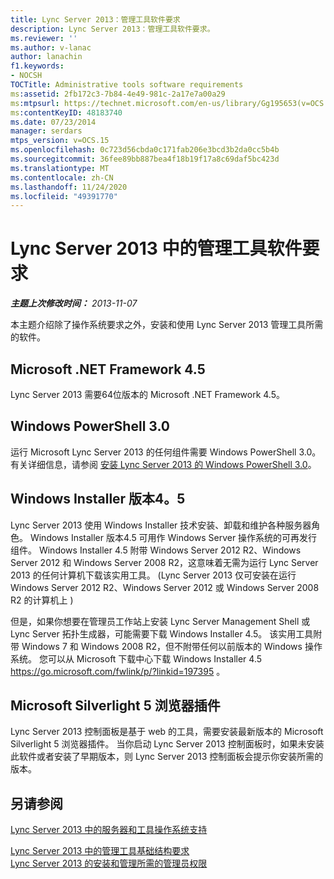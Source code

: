 ```yaml
---
title: Lync Server 2013：管理工具软件要求
description: Lync Server 2013：管理工具软件要求。
ms.reviewer: ''
ms.author: v-lanac
author: lanachin
f1.keywords:
- NOCSH
TOCTitle: Administrative tools software requirements
ms:assetid: 2fb172c3-7b84-4e49-981c-2a17e7a00a29
ms:mtpsurl: https://technet.microsoft.com/en-us/library/Gg195653(v=OCS.15)
ms:contentKeyID: 48183740
ms.date: 07/23/2014
manager: serdars
mtps_version: v=OCS.15
ms.openlocfilehash: 0c723d56cbda0c171fab206e3bcd3b2da0cc5b4b
ms.sourcegitcommit: 36fee89bb887bea4f18b19f17a8c69daf5bc423d
ms.translationtype: MT
ms.contentlocale: zh-CN
ms.lasthandoff: 11/24/2020
ms.locfileid: "49391770"
---
```

# <a name="administrative-tools-software-requirements-in-lync-server-2013"></a>Lync Server 2013 中的管理工具软件要求

<div data-xmlns="http://www.w3.org/1999/xhtml">

<div class="topic" data-xmlns="http://www.w3.org/1999/xhtml" data-msxsl="urn:schemas-microsoft-com:xslt" data-cs="https://msdn.microsoft.com/">

<div data-asp="https://msdn2.microsoft.com/asp">



</div>

<div id="mainSection">

<div id="mainBody">

<span> </span>

_**主题上次修改时间：** 2013-11-07_

本主题介绍除了操作系统要求之外，安装和使用 Lync Server 2013 管理工具所需的软件。

<div>

## <a name="microsoft-net-framework-45"></a>Microsoft .NET Framework 4.5

Lync Server 2013 需要64位版本的 Microsoft .NET Framework 4.5。

</div>

<div>

## <a name="windows-powershell-30"></a>Windows PowerShell 3.0

运行 Microsoft Lync Server 2013 的任何组件需要 Windows PowerShell 3.0。 有关详细信息，请参阅 [安装 Lync Server 2013 的 Windows PowerShell 3.0](lync-server-2013-installing-windows-powershell-3-0.md)。

</div>

<div>

## <a name="windows-installer-version-45"></a>Windows Installer 版本4。5

Lync Server 2013 使用 Windows Installer 技术安装、卸载和维护各种服务器角色。 Windows Installer 版本4.5 可用作 Windows Server 操作系统的可再发行组件。 Windows Installer 4.5 附带 Windows Server 2012 R2、Windows Server 2012 和 Windows Server 2008 R2，这意味着无需为运行 Lync Server 2013 的任何计算机下载该实用工具。  (Lync Server 2013 仅可安装在运行 Windows Server 2012 R2、Windows Server 2012 或 Windows Server 2008 R2 的计算机上 ) 

但是，如果你想要在管理员工作站上安装 Lync Server Management Shell 或 Lync Server 拓扑生成器，可能需要下载 Windows Installer 4.5。 该实用工具附带 Windows 7 和 Windows 2008 R2，但不附带任何以前版本的 Windows 操作系统。 您可以从 Microsoft 下载中心下载 Windows Installer 4.5 <https://go.microsoft.com/fwlink/p/?linkid=197395> 。

</div>

<div>

## <a name="microsoft-silverlight-5-browser-plug-in"></a>Microsoft Silverlight 5 浏览器插件

Lync Server 2013 控制面板是基于 web 的工具，需要安装最新版本的 Microsoft Silverlight 5 浏览器插件。 当你启动 Lync Server 2013 控制面板时，如果未安装此软件或者安装了早期版本，则 Lync Server 2013 控制面板会提示你安装所需的版本。

</div>

<div>

## <a name="see-also"></a>另请参阅


[Lync Server 2013 中的服务器和工具操作系统支持](lync-server-2013-server-and-tools-operating-system-support.md)  


[Lync Server 2013 中的管理工具基础结构要求](lync-server-2013-administrative-tools-infrastructure-requirements.md)  
[Lync Server 2013 的安装和管理所需的管理员权限](lync-server-2013-administrator-rights-and-permissions-required-for-setup-and-administration.md)  
  

</div>

</div>

<span> </span>

</div>

</div>

</div>

